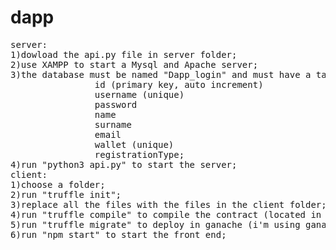 # dapp
<pre>
server: 
1)dowload the api.py file in server folder; 
2)use XAMPP to start a Mysql and Apache server; 
3)the database must be named "Dapp_login" and must have a table named "UserData" with these attributes: 
                id (primary key, auto increment)
                username (unique) 
                password 
                name
                surname
                email
                wallet (unique)
                registrationType;
4)run "python3 api.py" to start the server;
client: 
1)choose a folder; 
2)run "truffle init"; 
3)replace all the files with the files in the client folder; 
4)run "truffle compile" to compile the contract (located in src/contracts); 
5)run "truffle migrate" to deploy in ganache (i'm using ganache on HTTP://127.0.0.1:7546 network id 5778 mnemonic Workspace); 
6)run "npm start" to start the front end;
</pre>
